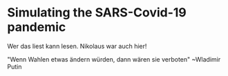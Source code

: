 # Simulating the SARS-Covid-19 pandemic

Wer das liest kann lesen.
Nikolaus war auch hier!

"Wenn Wahlen etwas ändern würden, dann wären sie verboten" ~Wladimir Putin